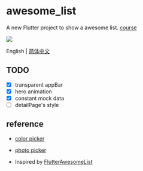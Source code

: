 # awesome_list

A new Flutter project to show a awesome list.  [course](http://jser.tech/2019/06/13/flutter-awesome-list/)

<img src="http://qiniu.tbmao.com/awesomeList.gif">

English | [简体中文](./README-zh_CN.md)

## TODO

- [x] transparent appBar
- [x] hero animation
- [x] constant mock data
- [ ] detailPage's style

## reference
- [color picker](https://colorsupplyyy.com/app)
- [photo picker](https://picsum.photos/)

- Inspired by [FlutterAwesomeList](https://github.com/samarthagarwal/FlutterAwesomeList)

